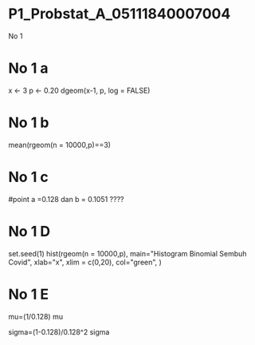 # P1_Probstat_A_05111840007004

No 1
  
  # No 1 a
x <- 3
p <- 0.20
dgeom(x-1, p, log = FALSE)
# No 1 b
mean(rgeom(n = 10000,p)==3)
# No 1 c
#point a =0.128 dan b = 0.1051
????
# No 1 D
  set.seed(1)
hist(rgeom(n = 10000,p),
     main="Histogram Binomial Sembuh Covid",
     xlab="x",
     xlim = c(0,20),
     col="green",
)

# No 1 E
mu=(1/0.128)
mu


sigma=(1-0.128)/0.128^2
sigma
